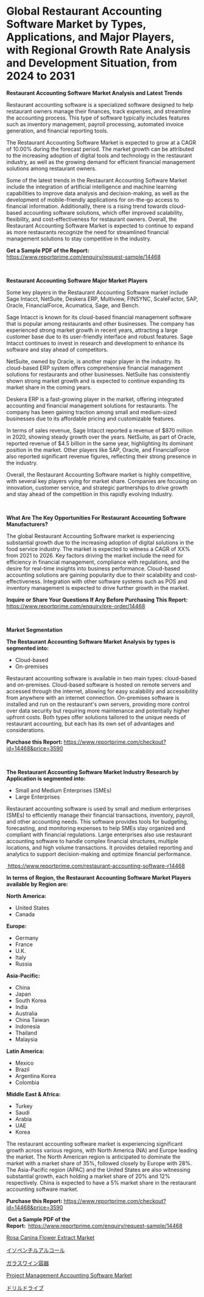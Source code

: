 <p><h1>Global Restaurant Accounting Software Market by Types, Applications, and Major Players, with Regional Growth Rate Analysis and Development Situation, from 2024 to 2031</h1></p><p><strong>Restaurant Accounting Software Market Analysis and Latest Trends</strong></p>
<p><p>Restaurant accounting software is a specialized software designed to help restaurant owners manage their finances, track expenses, and streamline the accounting process. This type of software typically includes features such as inventory management, payroll processing, automated invoice generation, and financial reporting tools.</p><p>The Restaurant Accounting Software Market is expected to grow at a CAGR of 10.00% during the forecast period. The market growth can be attributed to the increasing adoption of digital tools and technology in the restaurant industry, as well as the growing demand for efficient financial management solutions among restaurant owners. </p><p>Some of the latest trends in the Restaurant Accounting Software Market include the integration of artificial intelligence and machine learning capabilities to improve data analysis and decision-making, as well as the development of mobile-friendly applications for on-the-go access to financial information. Additionally, there is a rising trend towards cloud-based accounting software solutions, which offer improved scalability, flexibility, and cost-effectiveness for restaurant owners. Overall, the Restaurant Accounting Software Market is expected to continue to expand as more restaurants recognize the need for streamlined financial management solutions to stay competitive in the industry.</p></p>
<p><strong>Get a Sample PDF of the Report:&nbsp;</strong> <a href="https://www.reportprime.com/enquiry/request-sample/14468">https://www.reportprime.com/enquiry/request-sample/14468</a></p>
<p>&nbsp;</p>
<p><strong>Restaurant Accounting Software Major Market Players</strong></p>
<p><p>Some key players in the Restaurant Accounting Software market include Sage Intacct, NetSuite, Deskera ERP, Multiview, FINSYNC, ScaleFactor, SAP, Oracle, FinancialForce, Acumatica, Sage, and Bench. </p><p>Sage Intacct is known for its cloud-based financial management software that is popular among restaurants and other businesses. The company has experienced strong market growth in recent years, attracting a large customer base due to its user-friendly interface and robust features. Sage Intacct continues to invest in research and development to enhance its software and stay ahead of competitors.</p><p>NetSuite, owned by Oracle, is another major player in the industry. Its cloud-based ERP system offers comprehensive financial management solutions for restaurants and other businesses. NetSuite has consistently shown strong market growth and is expected to continue expanding its market share in the coming years.</p><p>Deskera ERP is a fast-growing player in the market, offering integrated accounting and financial management solutions for restaurants. The company has been gaining traction among small and medium-sized businesses due to its affordable pricing and customizable features.</p><p>In terms of sales revenue, Sage Intacct reported a revenue of $870 million in 2020, showing steady growth over the years. NetSuite, as part of Oracle, reported revenue of $4.5 billion in the same year, highlighting its dominant position in the market. Other players like SAP, Oracle, and FinancialForce also reported significant revenue figures, reflecting their strong presence in the industry. </p><p>Overall, the Restaurant Accounting Software market is highly competitive, with several key players vying for market share. Companies are focusing on innovation, customer service, and strategic partnerships to drive growth and stay ahead of the competition in this rapidly evolving industry.</p></p>
<p>&nbsp;</p>
<p><strong>What Are The Key Opportunities For Restaurant Accounting Software Manufacturers?</strong></p>
<p><p>The global Restaurant Accounting Software market is experiencing substantial growth due to the increasing adoption of digital solutions in the food service industry. The market is expected to witness a CAGR of XX% from 2021 to 2026. Key factors driving the market include the need for efficiency in financial management, compliance with regulations, and the desire for real-time insights into business performance. Cloud-based accounting solutions are gaining popularity due to their scalability and cost-effectiveness. Integration with other software systems such as POS and inventory management is expected to drive further growth in the market.</p></p>
<p><strong>Inquire or Share Your Questions If Any Before Purchasing This Report:</strong> <a href="https://www.reportprime.com/enquiry/pre-order/14468">https://www.reportprime.com/enquiry/pre-order/14468</a></p>
<p>&nbsp;</p>
<p><strong>Market Segmentation</strong></p>
<p><strong>The Restaurant Accounting Software Market Analysis by types is segmented into:</strong></p>
<p><ul><li>Cloud-based</li><li>On-premises</li></ul></p>
<p><p>Restaurant accounting software is available in two main types: cloud-based and on-premises. Cloud-based software is hosted on remote servers and accessed through the internet, allowing for easy scalability and accessibility from anywhere with an internet connection. On-premises software is installed and run on the restaurant's own servers, providing more control over data security but requiring more maintenance and potentially higher upfront costs. Both types offer solutions tailored to the unique needs of restaurant accounting, but each has its own set of advantages and considerations.</p></p>
<p><strong>Purchase this Report:&nbsp;</strong><a href="https://www.reportprime.com/checkout?id=14468&price=3590">https://www.reportprime.com/checkout?id=14468&price=3590</a></p>
<p>&nbsp;</p>
<p><strong>The Restaurant Accounting Software Market Industry Research by Application is segmented into:</strong></p>
<p><ul><li>Small and Medium Enterprises (SMEs)</li><li>Large Enterprises</li></ul></p>
<p><p>Restaurant accounting software is used by small and medium enterprises (SMEs) to efficiently manage their financial transactions, inventory, payroll, and other accounting needs. This software provides tools for budgeting, forecasting, and monitoring expenses to help SMEs stay organized and compliant with financial regulations. Large enterprises also use restaurant accounting software to handle complex financial structures, multiple locations, and high volume transactions. It provides detailed reporting and analytics to support decision-making and optimize financial performance.</p></p>
<p><a href="https://www.reportprime.com/restaurant-accounting-software-r14468">&nbsp;https://www.reportprime.com/restaurant-accounting-software-r14468</a></p>
<p><strong>In terms of Region, the Restaurant Accounting Software Market Players available by Region are:</strong></p>
<p>
    <p> <strong> North America: </strong>
        <ul>
            <li>United States</li>
            <li>Canada</li>
        </ul>
        </p> 
    <p> <strong> Europe: </strong>
        <ul>
            <li>Germany</li>
            <li>France</li>
            <li>U.K.</li>
            <li>Italy</li>
            <li>Russia</li>
        </ul>
        </p> 
    <p> <strong> Asia-Pacific: </strong>
        <ul>
            <li>China</li>
            <li>Japan</li>
            <li>South Korea</li>
            <li>India</li>
            <li>Australia</li>
            <li>China Taiwan</li>
            <li>Indonesia</li>
            <li>Thailand</li>
            <li>Malaysia</li>
        </ul>
        </p> 
    <p> <strong> Latin America: </strong>
        <ul>
            <li>Mexico</li>
            <li>Brazil</li>
            <li>Argentina Korea</li>
            <li>Colombia</li>
        </ul>
        </p> 
    <p> <strong> Middle East & Africa: </strong>
        <ul>
            <li>Turkey</li>
            <li>Saudi</li>
            <li>Arabia</li>
            <li>UAE</li>
            <li>Korea</li>
        </ul>
    </p>
    </p>
<p><p>The restaurant accounting software market is experiencing significant growth across various regions, with North America (NA) and Europe leading the market. The North American region is anticipated to dominate the market with a market share of 35%, followed closely by Europe with 28%. The Asia-Pacific region (APAC) and the United States are also witnessing substantial growth, each holding a market share of 20% and 12% respectively. China is expected to have a 5% market share in the restaurant accounting software market.</p></p>
<p><strong>Purchase this Report: </strong><a href="https://www.reportprime.com/checkout?id=14468&price=3590">https://www.reportprime.com/checkout?id=14468&price=3590</a></p>
<p>&nbsp;<strong>Get a Sample PDF of the Report:&nbsp;&nbsp;</strong><a href="https://www.reportprime.com/enquiry/request-sample/14468">https://www.reportprime.com/enquiry/request-sample/14468</a></p>
<p><strong></strong></p>
<p><p><a href="https://issuu.com/reportprime-2/docs/rosa-canina-flower-extract-market-size-2030.pptx">Rosa Canina Flower Extract Market</a></p><p><a href="https://medium.com/@alejandroramirez23k/%E3%82%A4%E3%82%BD%E3%83%9A%E3%83%B3%E3%83%81%E3%83%AB%E3%82%A2%E3%83%AB%E3%82%B3%E3%83%BC%E3%83%AB%E5%B8%82%E5%A0%B4%E3%83%AC%E3%83%9D%E3%83%BC%E3%83%88%E3%81%AF-%E3%81%93%E3%81%AE%E5%B8%82%E5%A0%B4%E3%81%AE%E6%9C%80%E6%96%B0%E3%81%AE%E3%83%88%E3%83%AC%E3%83%B3%E3%83%89%E3%81%A8%E6%88%90%E9%95%B7%E3%81%AE%E6%A9%9F%E4%BC%9A%E3%82%92%E6%98%8E%E3%82%89%E3%81%8B%E3%81%AB%E3%81%97%E3%81%A6%E3%81%84%E3%81%BE%E3%81%99-ff766ba80738">イソペンチルアルコール</a></p><p><a href="https://medium.com/@antonehyatt1/%E7%A1%9D%E5%AD%90%E3%83%AF%E3%82%A4%E3%83%B3%E5%AE%B9%E5%99%A8%E5%B8%82%E5%A0%B4-2031%E5%B9%B4%E3%81%BE%E3%81%A7%E3%81%AE%E6%88%90%E5%8A%9F%E3%81%99%E3%82%8B%E3%83%93%E3%82%B8%E3%83%8D%E3%82%B9%E6%88%A6%E7%95%A5%E3%81%AE%E9%8D%B5-9a1f1bb92bd5">ガラスワイン容器</a></p><p><a href="https://github.com/irfadac/Market-Research-Report-List-2/blob/main/project-management-accounting-software-market.md">Project Management Accounting Software Market</a></p><p><a href="https://github.com/ycmtqqhvk3273/Market-Research-Report-List-1/blob/main/118747025378.md">ドリルドライブ</a></p></p>